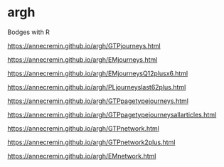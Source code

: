 # argh
Bodges with R

<p><a href="https://annecremin.github.io/argh/GTPjourneys.html">https://annecremin.github.io/argh/GTPjourneys.html</a></p>
<p><a href="https://annecremin.github.io/argh/EMjourneys.html">https://annecremin.github.io/argh/EMjourneys.html</a></p>
<p><a href="https://annecremin.github.io/argh/EMjourneysQ12plusx6.html">https://annecremin.github.io/argh/EMjourneysQ12plusx6.html</a></p>
<p><a href="https://annecremin.github.io/argh/PLjourneyslast62plus.html">https://annecremin.github.io/argh/PLjourneyslast62plus.html</a></p>
<p><a href="https://annecremin.github.io/argh/GTPpagetypejourneys.html">https://annecremin.github.io/argh/GTPpagetypejourneys.html</a></p>
<p><a href="https://annecremin.github.io/argh/GTPpagetypejourneysallarticles.html">https://annecremin.github.io/argh/GTPpagetypejourneysallarticles.html</a></p>
<p><a href="https://annecremin.github.io/argh/GTPnetwork.html">https://annecremin.github.io/argh/GTPnetwork.html</a></p>
<p><a href="https://annecremin.github.io/argh/GTPnetwork2plus.html">https://annecremin.github.io/argh/GTPnetwork2plus.html</a></p>
<p><a href="https://annecremin.github.io/argh/EMnetwork.html">https://annecremin.github.io/argh/EMnetwork.html</a></p>
